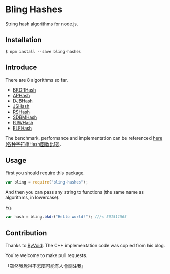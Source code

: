 # Bling Hashes

String hash algorithms for node.js.

## Installation

```shell
$ npm install --save bling-hashes
```

## Introduce

There are 8 algorithms so far.

  * [BKDRHash](http://www.partow.net/programming/hashfunctions/#BKDRHashFunction)
  * [APHash](http://www.partow.net/programming/hashfunctions/#APHashFunction)
  * [DJBHash](http://www.partow.net/programming/hashfunctions/#DJBHashFunction)
  * [JSHash](http://www.partow.net/programming/hashfunctions/#JSHashFunction)
  * [RSHash](http://www.partow.net/programming/hashfunctions/#RSHashFunction)
  * [SDBMHash](http://www.partow.net/programming/hashfunctions/#SDBMHashFunction)
  * [PJWHash](http://www.partow.net/programming/hashfunctions/#PJWHashFunction)
  * [ELFHash](http://www.partow.net/programming/hashfunctions/#ELFHashFunction)

The benchmark, performance and implementation can be referenced [here (各种字符串Hash函数比较)](https://www.byvoid.com/blog/string-hash-compare/).

## Usage

First you should require this package.

```javascript
var bling = require("bling-hashes");
```

And then you can pass any string to functions (the same name as algorithms, in lowercase).

Eg.

```javascript
var hash = bling.bkdr("Hello world!"); ///< 501511565
```

## Contribution

Thanks to [ByVoid](https://github.com/byvoid). The C++ implementation code was copied from his blog.

You're welcome to make pull requests.

「雖然我覺得不怎麼可能有人會關注我」
